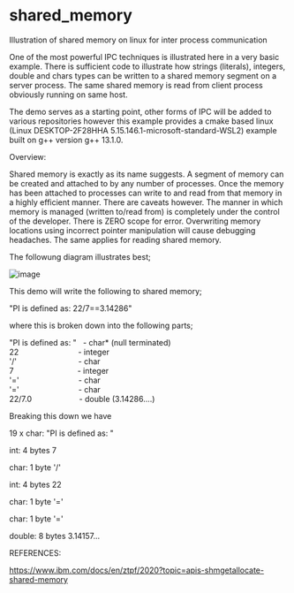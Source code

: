 # shared_memory
Illustration of shared memory on linux for inter process communication

One of the most powerful IPC techniques is illustrated here in a very basic example. There is
sufficient code to illustrate how strings (literals), integers, double and chars types can be written
to a shared memory segment on a server process. The same shared memory is read from client process
obviously running on same host. 

The demo serves as a starting point, other forms of IPC will be added to various repositories
however this example provides a cmake based linux (Linux DESKTOP-2F28HHA 5.15.146.1-microsoft-standard-WSL2)
example built on g++ version g++ 13.1.0.



Overview:

Shared memory is exactly as its name suggests. A segment of memory can be created and attached to by 
any number of processes. Once the memory has been attached to processes can write to and read from
that memory in a highly efficient manner. There are caveats however. The manner in which memory is
managed (written to/read from) is completely under the control of the developer. There is ZERO scope 
for error. Overwriting memory locations using incorrect pointer manipulation will cause debugging
headaches. The same applies for reading shared memory. 

The followung diagram illustrates best;


![image](https://github.com/grahamers/shared_memory/assets/19392728/6a5c003d-a0fa-4bcb-9600-f3917eb57e7d)

This demo will write the following to shared memory;

"PI is defined as: 22/7==3.14286" 

where this is broken down into the following parts; 

"PI is defined as: "&nbsp;&nbsp;&nbsp;- char* (null terminated)\
22 &emsp; &emsp; &emsp; &emsp; &emsp;  &emsp;- integer\
'/'  &emsp; &emsp; &emsp; &emsp; &emsp;  &emsp;&nbsp;- char\
7 &emsp; &emsp; &emsp; &emsp; &emsp;  &emsp;&nbsp;&nbsp;- integer\
'='  &emsp; &emsp; &emsp; &emsp; &emsp;  &emsp;- char\
'='  &emsp; &emsp; &emsp; &emsp; &emsp;  &emsp;- char\
22/7.0&emsp; &emsp; &emsp; &emsp;  &emsp;- double (3.14286....)

Breaking this down we have

19 x char: "PI is defined as: " 

int: 4 bytes 7 

char: 1 byte '/' 

int: 4 bytes 22

char: 1 byte '='

char: 1 byte '='

double: 8 bytes 3.14157...






REFERENCES:

https://www.ibm.com/docs/en/ztpf/2020?topic=apis-shmgetallocate-shared-memory
